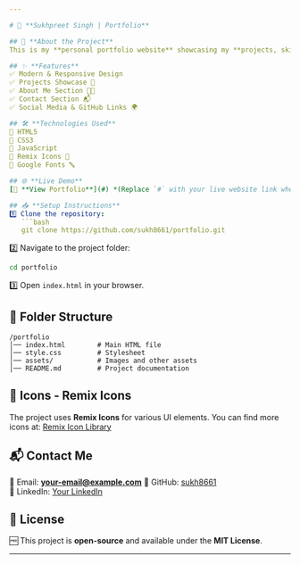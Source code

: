 ```yaml
---

# 🚀 **Sukhpreet Singh | Portfolio**  

## 📝 **About the Project**  
This is my **personal portfolio website** showcasing my **projects, skills, and experience** as a **full-stack developer**. It is built using **HTML, CSS, and JavaScript** to create a sleek and responsive design.  

## ✨ **Features**  
✅ Modern & Responsive Design  
✅ Projects Showcase 🎨  
✅ About Me Section 👨‍💻  
✅ Contact Section 📬  
✅ Social Media & GitHub Links 🌍  

## 🛠️ **Technologies Used**  
🔹 HTML5  
🔹 CSS3  
🔹 JavaScript  
🔹 Remix Icons 🎯  
🔹 Google Fonts 🔤  

## 🌐 **Live Demo**  
[🔗 **View Portfolio**](#) *(Replace `#` with your live website link when deployed.)* 

## 📥 **Setup Instructions**  
1️⃣ Clone the repository:  
   ```bash
   git clone https://github.com/sukh8661/portfolio.git
   ```  
2️⃣ Navigate to the project folder:  
   ```bash
   cd portfolio
   ```  
3️⃣ Open `index.html` in your browser.  

## 📂 **Folder Structure**  
```
/portfolio
│── index.html        # Main HTML file
│── style.css         # Stylesheet
│── assets/           # Images and other assets
│── README.md         # Project documentation
```

## 🎨 **Icons - Remix Icons**  
The project uses **Remix Icons** for various UI elements. You can find more icons at: [Remix Icon Library](https://remixicon.com/)  

## 📬 **Contact Me**  
📧 Email: **your-email@example.com** 
🔗 GitHub: [sukh8661](https://github.com/sukh8661)  
🔗 LinkedIn: [Your LinkedIn](#)

## 📜 **License**  
🆓 This project is **open-source** and available under the **MIT License**.  

---
```

